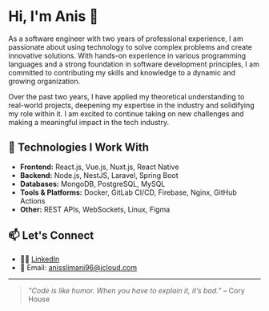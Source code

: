 # Hi, I'm Anis 👋

As a software engineer with two years of professional experience, I am passionate about using technology to solve complex problems and create innovative solutions. With hands-on experience in various programming languages and a strong foundation in software development principles, I am committed to contributing my skills and knowledge to a dynamic and growing organization.

Over the past two years, I have applied my theoretical understanding to real-world projects, deepening my expertise in the industry and solidifying my role within it. I am excited to continue taking on new challenges and making a meaningful impact in the tech industry.

## 🚀 Technologies I Work With

- **Frontend:** React.js, Vue.js, Nuxt.js, React Native  
- **Backend:** Node.js, NestJS, Laravel, Spring Boot  
- **Databases:** MongoDB, PostgreSQL, MySQL  
- **Tools & Platforms:** Docker, GitLab CI/CD, Firebase, Nginx, GitHub Actions  
- **Other:** REST APIs, WebSockets, Linux, Figma

## 📫 Let's Connect

- 🧑‍💼 [LinkedIn](https://www.linkedin.com/in/anis-slimeni/)  
- 📧 Email: anisslimani96@icloud.com

---

> *“Code is like humor. When you have to explain it, it’s bad.”* – Cory House
